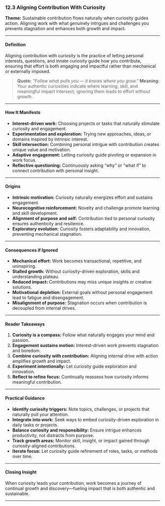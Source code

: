 ### **12.3 Aligning Contribution With Curiosity**

**Theme:** Sustainable contribution flows naturally when curiosity guides action. Aligning work with what genuinely intrigues and challenges you prevents stagnation and enhances both growth and impact.

---

#### **Definition**

Aligning contribution with curiosity is the practice of letting personal interests, questions, and innate curiosity guide how you contribute, ensuring that effort is both engaging and impactful rather than mechanical or externally imposed.

> **Quote:**
> *"Follow what pulls you — it knows where you grow."*
> **Meaning:** Your authentic curiosities indicate where learning, skill, and meaningful impact intersect; ignoring them leads to effort without growth.

---

#### **How It Manifests**

* **Interest-driven work:** Choosing projects or tasks that naturally stimulate curiosity and engagement.
* **Experimentation and exploration:** Trying new approaches, ideas, or domains inspired by intrinsic interest.
* **Skill intersection:** Combining personal intrigue with contribution creates unique value and motivation.
* **Adaptive engagement:** Letting curiosity guide pivoting or expansion in work focus.
* **Reflective questioning:** Continuously asking “why” or “what if” to connect contribution with personal insight.

---

#### **Origins**

* **Intrinsic motivation:** Curiosity naturally energizes effort and sustains engagement.
* **Neurocognitive reinforcement:** Novelty and challenge promote learning and skill development.
* **Alignment of purpose and self:** Contribution tied to personal curiosity ensures authenticity and resilience.
* **Exploratory evolution:** Curiosity fosters adaptability and innovation, preventing mechanical stagnation.

---

#### **Consequences if Ignored**

* **Mechanical effort:** Work becomes transactional, repetitive, and uninspiring.
* **Stalled growth:** Without curiosity-driven exploration, skills and understanding plateau.
* **Reduced impact:** Contributions may miss unique insights or creative solutions.
* **Motivational depletion:** External goals without personal engagement lead to fatigue and disengagement.
* **Misalignment of purpose:** Stagnation occurs when contribution is decoupled from internal drives.

---

#### **Reader Takeaways**

1. **Curiosity is a compass:** Follow what naturally engages your mind and passion.
2. **Engagement sustains motion:** Interest-driven work prevents stagnation and boredom.
3. **Combine curiosity with contribution:** Aligning internal drive with action amplifies growth and impact.
4. **Experiment intentionally:** Let curiosity guide exploration and innovation.
5. **Reflect to refine focus:** Continually reassess how curiosity informs meaningful contribution.

---

#### **Practical Guidance**

* **Identify curiosity triggers:** Note topics, challenges, or projects that naturally pull your attention.
* **Integrate into work:** Seek ways to embed curiosity-driven exploration in daily tasks or projects.
* **Balance curiosity and responsibility:** Ensure intrigue enhances productivity, not distracts from purpose.
* **Track growth areas:** Monitor skill, insight, or impact gained through curiosity-aligned contributions.
* **Iterate focus:** Let curiosity guide refinement of roles, tasks, or methods over time.

---

#### **Closing Insight**

When curiosity leads your contribution, work becomes a journey of continual growth and discovery—fueling impact that is both authentic and sustainable.

---
